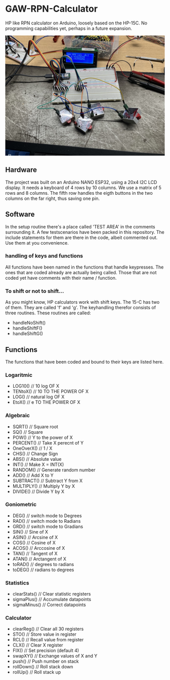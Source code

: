 # GAW-RPN-Calculator
 HP like RPN calculator on Arduino, loosely based on the HP-15C. 
 No programming capabilities yet, perhaps in a future expansion.

![Alt text](./gfx/GAW-RPN-Calculator-pic01.jpg "On the test bench")

## Hardware
 The project was built on an Arduino NANO ESP32, using a 20x4 I2C LCD display. 
 It needs a keyboard of 4 rows by 10 columns. We use a matrix of 5 rows and 8 columns. 
 The fifth row handles the eigth buttons in the two columns on the far right, thus saving one pin.


## Software
 In the setup routine there's a place called 'TEST AREA' in the comments surrounding it.
 A few testscenarios have been packed in this repository.
 The include statements for them are there in the code, albeit commented out.
 Use them at you convenience.

### handling of keys and functions
 All functions have been named in the functions that handle keypresses. 
 The ones that are coded already are actually being called.
 Those that are not coded yet have comments with their name / function.

### To shift or not to shift...
 As you might know, HP calculators work with shift keys. The 15-C has two of them.
 They are called 'f' and 'g'. The keyhandling therefor consists of three routines.
 These routines are called:
 - handleNoShift()
 - handleShiftF()
 - handleShiftG()


## Functions
 The functions that have been coded and bound to their keys are listed here.

### Logaritmic

- LOG10()         // 10 log OF X
- TENtoX()        // 10 TO THE POWER OF X
- LOG()           // natural log OF X
- EtoX()          // e TO THE POWER OF X

### Algebraic

- SQRT()          // Square root
- SQ()            // Square
- POW()           // Y to the power of X
- PERCENT()       // Take X perecnt of Y
- OneOverX()      // 1 / X
- CHS()           // Change Sign
- ABS()           // Absolute value
- INT()           // Make X = INT(X)
- RANDOM()        // Generate random number
- ADD()           // Add X to Y
- SUBTRACT()      // Subtract Y from X
- MULTIPLY()      // Multiply Y by X
- DIVIDE()        // Divide Y by X

### Goniometric

- DEG()           // switch mode to Degrees
- RAD()           // switch mode to Radians
- GRD()           // switch mode to Gradians
- SIN()           // Sine of X
- ASIN()          // Arcsine of X
- COS()           // Cosine of X
- ACOS()          // Arccosine of X
- TAN()           // Tangent of X
- ATAN()          // Arctangent of X
- toRAD()         // degrees to radians
- toDEG()         // radians to degrees

### Statistics

- clearStats()    // Clear statistic registers
- sigmaPlus()     // Accumulate datapoints
- sigmaMinus()    // Correct datapoints


### Calculator

- clearReg()      // Clear all 30 registers
- STO()           // Store value in register
- RCL()           // Recall value from register
- CLX()           // Clear X register
- FIX()           // Set precision (default 4)
- swapXY()        // Exchange values of X and Y
- push()          // Push number on stack
- rollDown()      // Roll stack down
- rollUp()        // Roll stack up

